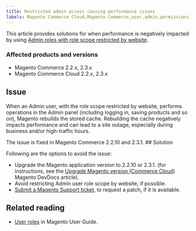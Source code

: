 ```yaml
---
title: Restricted admin access causing performance issues
labels: Magento Commerce Cloud,Magento Commerce,user,admin,permissions,2.3.x,2.2.x,how to,restricted access
---
```


This article provides solutions for when performance is negatively impacted by using [Admin roles with role scope restricted by website](https://docs.magento.com/m2/ee/user_guide/system/permissions-user-roles.html#step-2assign-resources).

### Affected products and versions

* Magento Commerce 2.2.x, 2.3.x
* Magento Commerce Cloud 2.2.x, 2.3.x

## Issue

When an Admin user, with the role scope restricted by website, performs operations in the Admin panel (including logging in, saving products and so on), Magento rebuilds the stored cache. Rebuilding the cache negatively impacts performance and can lead to a site outage, especially during business and/or high-traffic hours.

The issue is fixed in Magento Commerce 2.2.10 and 2.3.1. ## Solution 

Following are the options to avoid the issue:

* Upgrade the Magento application version to 2.2.10 or 2.3.1. (for instructions, see the [Upgrade Magento version (Commerce Cloud](https://devdocs.magento.com/guides/v2.3/cloud/project/project-upgrade.html)) Magento DevDocs article).
* Avoid restricting Admin user role scope by website, if possible.
* [Submit a Magento Support ticket](https://support.magento.com/hc/en-us/articles/360019088251-Submit-a-support-ticket), to request a patch, if it is available.

## Related reading

* [User roles](https://docs.magento.com/m2/ee/user_guide/system/permissions-user-roles.html) in Magento User Guide.

 